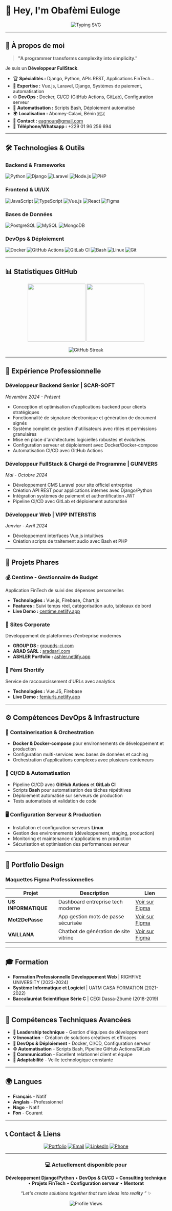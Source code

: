 # 👋 Hey, I'm Obafèmi Euloge

<div align="center">

![Typing SVG](https://readme-typing-svg.herokuapp.com?font=Fira+Code&size=22&duration=3000&pause=1000&color=36BCF7&center=true&vCenter=true&width=500&lines=Obafèmi+Euloge;Welcome+to+my+GitHub+profile!)

</div>

---

## 🚀 À propos de moi

> **"A programmer transforms complexity into simplicity."**

Je suis un **Développeur FullStack**.

- 🏆 **Spécialités :** Django, Python, APIs REST, Applications FinTech...
- 🎯 **Expertise :** Vue.js, Laravel, Django, Systèmes de paiement, automatisation
- ⚙️ **DevOps :** Docker, CI/CD (GitHub Actions, GitLab), Configuration serveur
- 🐧 **Automatisation :** Scripts Bash, Déploiement automatisé
- 🌍 **Localisation :** Abomey-Calavi, Bénin 🇧🇯
- 📧 **Contact :** eagnoun@gmail.com
- 📱 **Téléphone/Whatsapp :** +229 01 96 256 694

---

## 🛠️ Technologies & Outils

### Backend & Frameworks
![Python](https://img.shields.io/badge/Python-3776AB?style=flat-square&logo=python&logoColor=white)
![Django](https://img.shields.io/badge/Django-092E20?style=flat-square&logo=django&logoColor=white)
![Laravel](https://img.shields.io/badge/Laravel-FF2D20?style=flat-square&logo=laravel&logoColor=white)
![Node.js](https://img.shields.io/badge/Node.js-339933?style=flat-square&logo=nodedotjs&logoColor=white)
![PHP](https://img.shields.io/badge/PHP-777BB4?style=flat-square&logo=php&logoColor=white)

### Frontend & UI/UX
![JavaScript](https://img.shields.io/badge/JavaScript-F7DF1E?style=flat-square&logo=javascript&logoColor=black)
![TypeScript](https://img.shields.io/badge/TypeScript-3178C6?style=flat-square&logo=typescript&logoColor=white)
![Vue.js](https://img.shields.io/badge/Vue.js-4FC08D?style=flat-square&logo=vuedotjs&logoColor=white)
![React](https://img.shields.io/badge/React-61DAFB?style=flat-square&logo=react&logoColor=black)
![Figma](https://img.shields.io/badge/Figma-F24E1E?style=flat-square&logo=figma&logoColor=white)

### Bases de Données
![PostgreSQL](https://img.shields.io/badge/PostgreSQL-336791?style=flat-square&logo=postgresql&logoColor=white)
![MySQL](https://img.shields.io/badge/MySQL-4479A1?style=flat-square&logo=mysql&logoColor=white)
![MongoDB](https://img.shields.io/badge/MongoDB-47A248?style=flat-square&logo=mongodb&logoColor=white)

### DevOps & Déploiement
![Docker](https://img.shields.io/badge/Docker-2496ED?style=flat-square&logo=docker&logoColor=white)
![GitHub Actions](https://img.shields.io/badge/GitHub_Actions-2088FF?style=flat-square&logo=github-actions&logoColor=white)
![GitLab CI](https://img.shields.io/badge/GitLab_CI-FC6D26?style=flat-square&logo=gitlab&logoColor=white)
![Bash](https://img.shields.io/badge/Bash-4EAA25?style=flat-square&logo=gnu-bash&logoColor=white)
![Linux](https://img.shields.io/badge/Linux-FCC624?style=flat-square&logo=linux&logoColor=black)
![Git](https://img.shields.io/badge/Git-F05032?style=flat-square&logo=git&logoColor=white)

---

## 📊 Statistiques GitHub

<div align="center">

<img height="180em" src="https://github-readme-stats.vercel.app/api?username=ObafemiEuloge&show_icons=true&theme=tokyonight&include_all_commits=true&count_private=true"/>
<img height="180em" src="https://github-readme-stats.vercel.app/api/top-langs/?username=ObafemiEuloge&layout=compact&langs_count=8&theme=tokyonight"/>

</div>

<div align="center">

![GitHub Streak](https://github-readme-streak-stats.herokuapp.com/?user=ObafemiEuloge&theme=tokyonight)

</div>

---

## 💼 Expérience Professionnelle

### **Développeur Backend Senior** | SCAR-SOFT
*Novembre 2024 - Présent*
- Conception et optimisation d'applications backend pour clients stratégiques
- Fonctionnalité de signature électronique et génération de document signés
- Système complet de gestion d'utilisateurs avec rôles et permissions granulaires
- Mise en place d'architectures logicielles robustes et évolutives
- Configuration serveur et déploiement avec Docker/Docker-compose
- Automatisation CI/CD avec GitHub Actions

### **Développeur FullStack & Chargé de Programme** | GUNIVERS
*Mai - Octobre 2024*
- Développement CMS Laravel pour site officiel entreprise
- Création API REST pour applications internes avec Django/Python
- Intégration systèmes de paiement et authentification JWT
- Pipeline CI/CD avec GitLab et déploiement automatisé

### **Développeur Web** | VIPP INTERSTIS
*Janvier - Avril 2024*
- Développement interfaces Vue.js intuitives
- Création scripts de traitement audio avec Bash et PHP

---

## 🚀 Projets Phares

### 💰 **Centime - Gestionnaire de Budget**
Application FinTech de suivi des dépenses personnelles
- **Technologies :** Vue.js, Firebase, Chart.js
- **Features :** Suivi temps réel, catégorisation auto, tableaux de bord
- **Live Demo :** [centime.netlify.app](https://centime.netlify.app/)

### 🏢 **Sites Corporate**
Développement de plateformes d'entreprise modernes
- **GROUP DS :** [groupds-ci.com](https://www.groupds-ci.com/)
- **ARAD SARL :** [aradsarl.com](https://aradsarl.com/)
- **ASHLER Portfolio :** [ashler.netlify.app](https://ashler.netlify.app/)

### 🔗 **Fèmi Shortify**
Service de raccourcissement d'URLs avec analytics
- **Technologies :** Vue.JS, Firebase
- **Live Demo :** [femiurls.netlify.app](http://femiurls.netlify.app/)

---

## ⚙️ Compétences DevOps & Infrastructure

### 🐳 **Containerisation & Orchestration**
- **Docker & Docker-compose** pour environnements de développement et production
- Configuration multi-services avec bases de données et caching
- Orchestration d'applications complexes avec plusieurs conteneurs

### 🚀 **CI/CD & Automatisation**
- Pipeline CI/CD avec **GitHub Actions** et **GitLab CI**
- Scripts **Bash** pour automatisation des tâches répétitives
- Déploiement automatisé sur serveurs de production
- Tests automatisés et validation de code

### 🖥️ **Configuration Serveur & Production**
- Installation et configuration serveurs **Linux**
- Gestion des environnements (développement, staging, production)
- Monitoring et maintenance d'applications en production
- Sécurisation et optimisation des performances serveur

---

## 🎨 Portfolio Design

### Maquettes Figma Professionnelles

| Projet | Description | Lien |
|--------|-------------|------|
| **US INFORMATIQUE** | Dashboard entreprise tech moderne | [Voir sur Figma](https://www.figma.com/design/IDzGdi2oAJEIFeyb6WHxlh/US-INFORMATIQUE) |
| **Mot2DePasse** | App gestion mots de passe sécurisée | [Voir sur Figma](https://www.figma.com/design/BZEnsNy0Tlg6FCnDp1i2r4/Mot2DePasse) |
| **VAILLANA** | Chatbot de génération de site vitrine | [Voir sur Figma](https://www.figma.com/design/shKkfymd4KHne7nY8etMf8/Maquette-HIGHFIVE) |

---

## 🎓 Formation

- **Formation Professionnelle Développement Web** | RIGHFIVE UNIVERSITY (2023-2024)
- **Système Informatique et Logiciel** | UATM CASA FORMATION (2021-2022)
- **Baccalauréat Scientifique Série C** | CEGI Dassa-Zôumè (2018-2019)

---

## 🌟 Compétences Techniques Avancées

- **🎯 Leadership technique** - Gestion d'équipes de développement
- **💡 Innovation** - Création de solutions créatives et efficaces
- **🐳 DevOps & Déploiement** - Docker, CI/CD, Configuration serveur
- **⚙️ Automatisation** - Scripts Bash, Pipeline GitHub Actions/GitLab
- **🤝 Communication** - Excellent relationnel client et équipe
- **🔄 Adaptabilité** - Veille technologique constante

---

## 🌍 Langues

- **Français** - Natif
- **Anglais** - Professionnel
- **Nago** - Natif
- **Fon** - Courant

---

## 📞 Contact & Liens

<div align="center">

[![Portfolio](https://img.shields.io/badge/Portfolio-FF5722?style=for-the-badge&logo=google-chrome&logoColor=white)](https://obafemi.netlify.app/)
[![Email](https://img.shields.io/badge/Email-D14836?style=for-the-badge&logo=gmail&logoColor=white)](mailto:eagnoun@gmail.com)
[![LinkedIn](https://img.shields.io/badge/LinkedIn-0077B5?style=for-the-badge&logo=linkedin&logoColor=white)](https://linkedin.com/in/agnoun)
[![Phone](https://img.shields.io/badge/Phone-25D366?style=for-the-badge&logo=whatsapp&logoColor=white)](tel:+2290196256694)

</div>

---

<div align="center">

### 💻 Actuellement disponible pour

**Développement Django/Python** • **DevOps & CI/CD** • **Consulting technique** • **Projets FinTech** • **Configuration serveur** • **Mentorat**

*“Let's create solutions together that turn ideas into reality ”* ✨

![Profile Views](https://komarev.com/ghpvc/?username=ObafemiEuloge&style=flat-square&color=blue)

</div>
